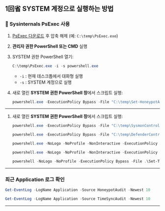 ## **1回省 SYSTEM 계정으로 실행하는 방법**

### 🔹 Sysinternals PsExec 사용

1. [PsExec 다운로드](https://learn.microsoft.com/sysinternals/downloads/psexec) 후 압축 해제
   (예: `C:\temp\PsExec.exe`)

2. **관리자 권한 PowerShell 또는 CMD** 실행

3. SYSTEM 권한 PowerShell 열기:

   ```powershell
   C:\temp\PsExec.exe -i -s powershell.exe
   ```

   * `-i` : 현재 데스크톱에서 대화형 실행
   * `-s` : SYSTEM 계정으로 실행

4. 새로 열린 **SYSTEM 권한 PowerShell 창**에서 스크립트 실행:

   ```powershell
   powershell.exe -ExecutionPolicy Bypass -File "C:\temp\Set-HoneypotAudit.ps1" -TargetUser harry
   ```

---

1. 새로 열린 **SYSTEM 권한 PowerShell 창**에서 스크립트 실행:

   ```powershell
   powershell.exe -ExecutionPolicy Bypass -File "C:\temp\SysmonControl.ps1" -Mode check -Detail
   ```

   ```powershell
   powershell.exe -ExecutionPolicy Bypass -File "C:\temp\DefenderControl.ps1" -Mode check -Detail
   ```

   ```powershell
   powershell.exe -NoLogo -NoProfile -NonInteractive -ExecutionPolicy Bypass -File "Set-TimeSync.ps1" -Mode check
   ```

   ```powershell
   powershell.exe -NoLogo -NoProfile -NonInteractive -ExecutionPolicy Bypass -File "Set-TimeSync.ps1" -Mode enable
   ```


   ```powershell
   powershell -NoLogo -NoProfile -ExecutionPolicy Bypass -File .\Set-TimeSync.ps1 -Mode check -NtpServer "time.kriss.re.kr"
   ```

---

### 최근 Application 로그 확인

   ```powershell
   Get-EventLog -LogName Application -Source HoneypotAudit -Newest 10
   ```

   ```powershell
   Get-EventLog -LogName Application -Source TimeSyncAudit -Newest 10
   ```



---
